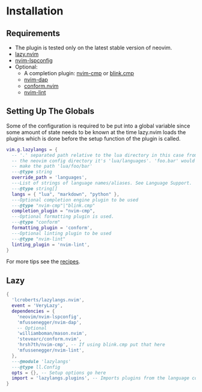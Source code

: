 # Installation

## Requirements

- The plugin is tested only on the latest stable version of neovim.
- [lazy.nvim](https://github.com/folke/lazy.nvim)
- [nvim-lspconfig](https://github.com/neovim/nvim-lspconfig)
- Optional:
  - A completion plugin: [nvim-cmp](https://github.com/hrsh7th/nvim-cmp) or [blink.cmp](https://github.com/Saghen/blink.cmp)
  - [nvim-dap](https://github.com/mfussenegger/nvim-dap)
  - [conform.nvim](https://github.com/stevearc/conform.nvim)
  - [nvim-lint](https://github.com/mfussenegger/nvim-lint)

## Setting Up The Globals

Some of the configuration is required to be put into a global variable since
some amount of state needs to be known at the time lazy.nvim loads the plugins
which is done before the setup function of the plugin is called.

```lua
vim.g.lazylangs = {
  -- '.' separated path relative to the lua directory in this case from
  -- the neovim config directory it's 'lua/languages'. 'foo.bar' would
  -- make the path 'lua/foo/bar'
  ---@type string
  override_path = 'languages',
  ---List of strings of language names/aliases. See Language Support.
  ---@type string[]
  langs = { "lua", "markdown", "python" },
  ---Optional completion engine plugin to be used
  ---@type "nvim-cmp"|"blink.cmp"
  completion_plugin = "nvim-cmp",
  ---Optional formatting plugin is used.
  ---@type "conform"
  formatting_plugin = 'conform',
  ---Optional linting plugin to be used
  ---@type "nvim-lint"
  linting_plugin = 'nvim-lint',
}
```

For more tips see the [recipes](./recipes).

## Lazy

```lua
{
  'lcroberts/lazylangs.nvim',
  event = 'VeryLazy',
  dependencies = {
    'neovim/nvim-lspconfig',
    'mfussenegger/nvim-dap',
    -- Optional
    'williamboman/mason.nvim',
    'stevearc/conform.nvim',
    'hrsh7th/nvim-cmp', -- If using blink.cmp put that here
    'mfussenegger/nvim-lint',
  },
  ---@module 'lazylangs'
  ---@type ll.Config
  opts = {}, -- Setup options go here
  import = 'lazylangs.plugins', -- Imports plugins from the language configurations
}
```
